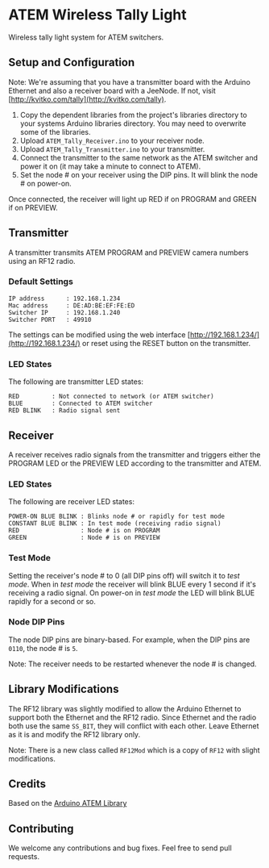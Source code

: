 # ATEM Wireless Tally Light

Wireless tally light system for ATEM switchers.

## Setup and Configuration

Note: We're assuming that you have a transmitter board with the Arduino Ethernet and also a receiver board with a JeeNode. If not, visit [http://kvitko.com/tally](http://kvitko.com/tally).

1.  Copy the dependent libraries from the project's libraries directory to your systems Arduino libraries directory. You may need to overwrite some of the libraries.
1.  Upload `ATEM_Tally_Receiver.ino` to your receiver node.
1.  Upload `ATEM_Tally_Transmitter.ino` to your transmitter.
1.  Connect the transmitter to the same network as the ATEM switcher and power it on (it may take a minute to connect to ATEM).
1.  Set the node # on your receiver using the DIP pins. It will blink the node # on power-on.

Once connected, the receiver will light up RED if on PROGRAM and GREEN if on PREVIEW.

## Transmitter

A transmitter transmits ATEM PROGRAM and PREVIEW camera numbers using an RF12 radio.

### Default Settings

	IP address		: 192.168.1.234
	Mac address 	: DE:AD:BE:EF:FE:ED
	Switcher IP		: 192.168.1.240
	Switcher PORT	: 49910

The settings can be modified using the web interface [http://192.168.1.234/](http://192.168.1.234/) or reset using the RESET button on the transmitter.

### LED States

The following are transmitter LED states:

	RED 		: Not connected to network (or ATEM switcher)
	BLUE 		: Connected to ATEM switcher
	RED BLINK	: Radio signal sent

## Receiver

A receiver receives radio signals from the transmitter and triggers either the PROGRAM LED or the PREVIEW LED according to the transmitter and ATEM.

### LED States

The following are receiver LED states:

	POWER-ON BLUE BLINK	: Blinks node # or rapidly for test mode
	CONSTANT BLUE BLINK	: In test mode (receiving radio signal)
	RED					: Node # is on PROGRAM
	GREEN				: Node # is on PREVIEW

### Test Mode

Setting the receiver's node # to 0 (all DIP pins off) will switch it to _test mode_. When in _test mode_ the receiver will blink BLUE every 1 second if it's receiving a radio signal. On power-on in _test mode_ the LED will blink BLUE rapidly for a second or so.

### Node DIP Pins

The node DIP pins are binary-based. For example, when the DIP pins are `0110`, the node # is `5`.

Note: The receiver needs to be restarted whenever the node # is changed.

## Library Modifications

The RF12 library was slightly modified to allow the Arduino Ethernet to support both the Ethernet and the RF12 radio. Since Ethernet and the radio both use the same `SS_BIT`, they will conflict with each other. Leave Ethernet as it is and modify the RF12 library only. 

Note: There is a new class called `RF12Mod` which is a copy of `RF12` with slight modifications.

## Credits

Based on the [Arduino ATEM Library](https://github.com/kasperskaarhoj/Arduino-Library-for-ATEM-Switchers)

## Contributing

We welcome any contributions and bug fixes. Feel free to send pull requests.
